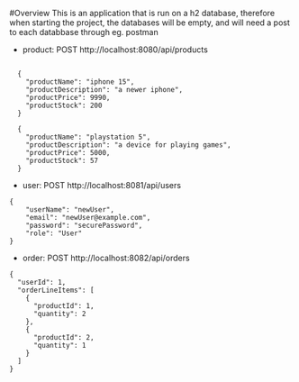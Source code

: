 #Overview
This is an application that is run on a h2 database, therefore when starting the project, the databases will be empty, and will need a post to each databbase through eg. postman


- product: POST http://localhost:8080/api/products
```

  {
    "productName": "iphone 15",
    "productDescription": "a newer iphone",
    "productPrice": 9990,
    "productStock": 200
  }
```
```
  {
    "productName": "playstation 5",
    "productDescription": "a device for playing games",
    "productPrice": 5000,
    "productStock": 57
  }
```

- user: POST http://localhost:8081/api/users

```
{
    "userName": "newUser",
    "email": "newUser@example.com",
    "password": "securePassword",
    "role": "User"
}
```

- order: POST http://localhost:8082/api/orders
```
{
  "userId": 1,
  "orderLineItems": [
    {
      "productId": 1,
      "quantity": 2
    },
    {
      "productId": 2,
      "quantity": 1
    }
  ]
}

```